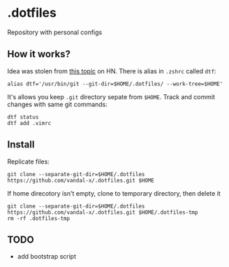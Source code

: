 # .dotfiles
Repository with personal configs

## How it works?
Idea was stolen from [this topic][1] on HN.
There is alias in `.zshrc` called `dtf`:
```
alias dtf='/usr/bin/git --git-dir=$HOME/.dotfiles/ --work-tree=$HOME'
```

It's allows you keep `.git` directory sepate from `$HOME`. Track and commit changes with same git commands:
```
dtf status
dtf add .vimrc
```

## Install
Replicate files:
```
git clone --separate-git-dir=$HOME/.dotfiles https://github.com/vandal-x/.dotfiles.git $HOME
```

If home direcotory isn't empty, clone to temporary directory, then delete it
```
git clone --separate-git-dir=$HOME/.dotfiles https://github.com/vandal-x/.dotfiles.git $HOME/.dotfiles-tmp
rm -rf .dotfiles-tmp
```

## TODO

- add bootstrap script

[1]: https://news.ycombinator.com/item?id=11070797
